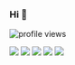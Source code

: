 ### Hi 👋

![profile views](https://komarev.com/ghpvc/?username=flowerway626)

![](http://github-profile-summary-cards.vercel.app/api/cards/profile-details?username=flowerway626&theme=nord_dark)
![](http://github-profile-summary-cards.vercel.app/api/cards/repos-per-language?username=flowerway626&theme=nord_dark)
![](http://github-profile-summary-cards.vercel.app/api/cards/most-commit-language?username=flowerway626&theme=nord_dark)
![](http://github-profile-summary-cards.vercel.app/api/cards/stats?username=flowerway626&theme=nord_dark)
![](http://github-profile-summary-cards.vercel.app/api/cards/productive-time?username=flowerway626&theme=nord_dark&utcOffset=8)

<!--
**flowerway626/flowerway626** is a ✨ _special_ ✨ repository because its `README.md` (this file) appears on your GitHub profile.

Here are some ideas to get you started:

- 🔭 I’m currently working on ...
- 🌱 I’m currently learning ...
- 👯 I’m looking to collaborate on ...
- 🤔 I’m looking for help with ...
- 💬 Ask me about ...
- 📫 How to reach me: ...
- 😄 Pronouns: ...
- ⚡ Fun fact: ...
-->
